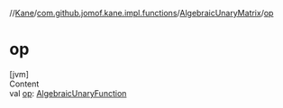 //[Kane](../../index.md)/[com.github.jomof.kane.impl.functions](../index.md)/[AlgebraicUnaryMatrix](index.md)/[op](op.md)



# op  
[jvm]  
Content  
val [op](op.md): [AlgebraicUnaryFunction](../-algebraic-unary-function/index.md)  



